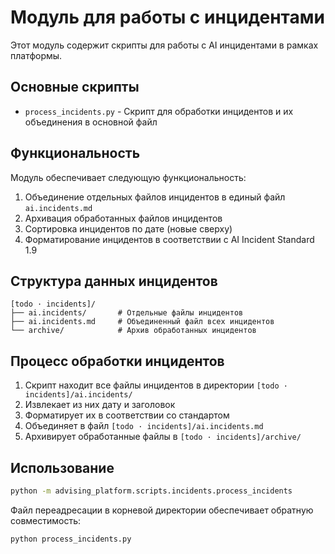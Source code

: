 # Модуль для работы с инцидентами

Этот модуль содержит скрипты для работы с AI инцидентами в рамках платформы.

## Основные скрипты

- `process_incidents.py` - Скрипт для обработки инцидентов и их объединения в основной файл

## Функциональность

Модуль обеспечивает следующую функциональность:

1. Объединение отдельных файлов инцидентов в единый файл `ai.incidents.md`
2. Архивация обработанных файлов инцидентов
3. Сортировка инцидентов по дате (новые сверху)
4. Форматирование инцидентов в соответствии с AI Incident Standard 1.9

## Структура данных инцидентов

```
[todo · incidents]/
├── ai.incidents/       # Отдельные файлы инцидентов
├── ai.incidents.md     # Объединенный файл всех инцидентов
└── archive/            # Архив обработанных инцидентов
```

## Процесс обработки инцидентов

1. Скрипт находит все файлы инцидентов в директории `[todo · incidents]/ai.incidents/`
2. Извлекает из них дату и заголовок
3. Форматирует их в соответствии со стандартом
4. Объединяет в файл `[todo · incidents]/ai.incidents.md`
5. Архивирует обработанные файлы в `[todo · incidents]/archive/`

## Использование

```bash
python -m advising_platform.scripts.incidents.process_incidents
```

Файл переадресации в корневой директории обеспечивает обратную совместимость:

```bash
python process_incidents.py
```